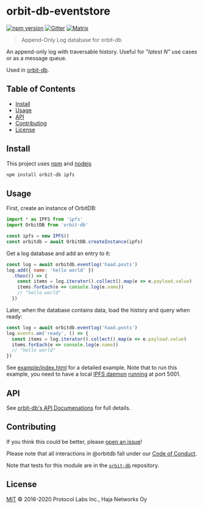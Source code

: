 # orbit-db-eventstore

[![npm version](https://badge.fury.io/js/orbit-db-eventstore.svg)](https://badge.fury.io/js/orbit-db-eventstore)
[![Gitter](https://img.shields.io/gitter/room/nwjs/nw.js.svg)](https://gitter.im/orbitdb/Lobby) [![Matrix](https://img.shields.io/badge/matrix-%23orbitdb%3Apermaweb.io-blue.svg)](https://riot.permaweb.io/#/room/#orbitdb:permaweb.io) 

> Append-Only Log database for orbit-db

An append-only log with traversable history. Useful for *"latest N"* use cases or as a message queue.

Used in [orbit-db](https://github.com/haadcode/orbit-db).

## Table of Contents

- [Install](#install)
- [Usage](#usage)
- [API](#api)
- [Contributing](#contributing)
- [License](#license)

## Install

This project uses [npm](https://npmjs.com) and [nodejs](https://nodejs.org)

```sh
npm install orbit-db ipfs
```

## Usage

First, create an instance of OrbitDB:

```javascript
import * as IPFS from 'ipfs'
import OrbitDB from 'orbit-db'

const ipfs = new IPFS()
const orbitdb = await OrbitDB.createInstance(ipfs)
```

Get a log database and add an entry to it:

```javascript
const log = await orbitdb.eventlog('haad.posts')
log.add({ name: 'hello world' })
  .then(() => {
    const items = log.iterator().collect().map(e => e.payload.value)
    items.forEach(e => console.log(e.name))
    // "hello world"
  })
```

Later, when the database contains data, load the history and query when ready:

```javascript
const log = await orbitdb.eventlog('haad.posts')
log.events.on('ready', () => {
  const items = log.iterator().collect().map(e => e.payload.value)
  items.forEach(e => console.log(e.name))
  // "hello world"
})
```

See [example/index.html](https://github.com/haadcode/orbit-db-eventstore/blob/master/example/index.html) for a detailed example. Note that to run this example, you need to have a local [IPFS daemon](https://dist.ipfs.io/go-ipfs/floodsub-2) [running](https://ipfs.io/docs/getting-started/) at port 5001.

## API

See [orbit-db's API Documenations](https://github.com/haadcode/orbit-db/blob/master/API.md#eventlogname) for full details.

## Contributing

If you think this could be better, please [open an issue](https://github.com/orbitdb/orbit-db-eventstore/issues/new)!

Please note that all interactions in @orbitdb fall under our [Code of Conduct](CODE_OF_CONDUCT.md).

Note that tests for this module are in the [`orbit-db`](https://github.com/orbitdb/orbit-db) repository.

## License

[MIT](LICENSE) © 2016-2020 Protocol Labs Inc., Haja Networks Oy
